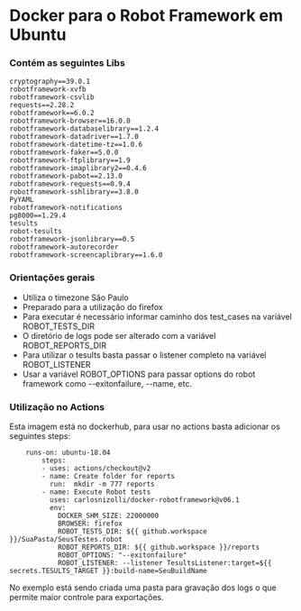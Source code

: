 # Docker para o Robot Framework em Ubuntu

### Contém as seguintes Libs
    cryptography==39.0.1
    robotframework-xvfb
    robotframework-csvlib
    requests==2.28.2 
    robotframework==6.0.2  
    robotframework-browser==16.0.0 
    robotframework-databaselibrary==1.2.4
    robotframework-datadriver==1.7.0
    robotframework-datetime-tz==1.0.6
    robotframework-faker==5.0.0
    robotframework-ftplibrary==1.9
    robotframework-imaplibrary2==0.4.6
    robotframework-pabot==2.13.0
    robotframework-requests==0.9.4
    robotframework-sshlibrary==3.8.0
    PyYAML
    robotframework-notifications
    pg8000==1.29.4
    tesults
    robot-tesults
    robotframework-jsonlibrary==0.5
    robotframework-autorecorder
    robotframework-screencaplibrary==1.6.0

### Orientações gerais
- Utiliza o timezone São Paulo
- Preparado para a utilização do firefox
- Para executar é necessário informar caminho dos test_cases na variável ROBOT_TESTS_DIR
- O diretório de logs pode ser alterado com a variável ROBOT_REPORTS_DIR
- Para utilizar o tesults basta passar o listener completo na variável ROBOT_LISTENER
- Usar a variável ROBOT_OPTIONS para passar options do robot framework como --exitonfailure, --name, etc.

### Utilização no Actions
Esta imagem está no dockerhub, para usar no actions basta adicionar os seguintes steps:

        runs-on: ubuntu-18.04
            steps:
            - uses: actions/checkout@v2
            - name: Create folder for reports
              run:  mkdir -m 777 reports
            - name: Execute Robot tests
              uses: carlosnizolli/docker-robotframework@v06.1
              env:
                DOCKER_SHM_SIZE: 22000000
                BROWSER: firefox
                ROBOT_TESTS_DIR: ${{ github.workspace }}/SuaPasta/SeusTestes.robot
                ROBOT_REPORTS_DIR: ${{ github.workspace }}/reports
                ROBOT_OPTIONS: "--exitonfailure"
                ROBOT_LISTENER: --listener TesultsListener:target=${{ secrets.TESULTS_TARGET }}:build-name=SeuBuildName
 
 No exemplo está sendo criada uma pasta para gravação dos logs o que permite maior controle para exportações.
 
